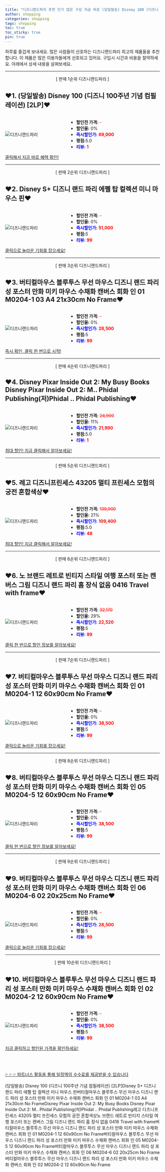 ```yaml
---
title: "디즈니랜드파리 추천 인기 많은 구성 지금 바로 (당일발송) Disney 100 (디즈니 100주년"
author: shopping
categories: shopping
tags: shopping
toc: true
toc_sticky: true
pin: true
---
```

하루를 즐겁게 보내세요. 많은 사람들이 선호하는 디즈니랜드파리 최고의 제품들을 추천합니다. 이 제품은 많은 이용자들에게 선호되고 있어요. 구입시 시간과 비용을 절약하세요. 아래에서 상세 내용을 살펴보세요.

---
<p class="toplist" style="margin: 0 auto; display: block; width: fit-content;">[ 판매 1순위 디즈니랜드파리 ]</p>

<h2><strong>❤️1. (당일발송) Disney 100 (디즈니 100주년 기념 컴필레이션) [2LP]❤️</strong></h2>

<div style="display: flex; align-items: center;">
    <div style="flex: 0.4;">
        <img src="https://thumbnail7.coupangcdn.com/thumbnails/remote/230x230ex/image/vendor_inventory/2bbb/f9a73ea17a5fabd9aaa13cb76c9c095419cdb4f9e3c3c25c5b497cae5505.jpg" alt="디즈니랜드파리" style="max-width: 100%;">
    </div>
    <div style="flex: 0.6; margin-left: 10px;">
        <ul>
            <li><strong>할인전 가격:</strong> <del style="color: red;">-</del></li>
            <li><strong>할인율:</strong> 0%</li>
            <li><span style='color:blue'><strong>즉시할인가:</strong></span> <span style='color:red'><strong>69,000</strong></span></li>
            <li><strong>평점:</strong>5.0</li>
            <li><span style='color:blue'><strong>리뷰:</strong></span> <span style='color:red'><strong>1</strong></span></li>
        </ul>
    </div>
</div>
<div class="center">
    <a href="https://selin100587001.github.io?lptag=AF9450613&subid=githubio&pageKey=7893559187&traceid=V0-153&itemId=21616181920&vendorItemId=88667277958" class="myButton">
        클릭해서 지금 바로 혜택 확인!
    </a>
</div>


---
<p class="toplist" style="margin: 0 auto; display: block; width: fit-content;">[ 판매 2순위 디즈니랜드파리 ]</p>

<h2><strong>❤️2. Disney S+ 디즈니 랜드 파리 에펠 탑 컬렉션 미니 마우스 핀❤️</strong></h2>

<div style="display: flex; align-items: center;">
    <div style="flex: 0.4;">
        <img src="https://thumbnail6.coupangcdn.com/thumbnails/remote/230x230ex/image/vendor_inventory/5892/30fafb96b707dd1fedb2cbe11e43a33ff9d8ad0ab961b7f0ae2d4514c9c9.jpg" alt="디즈니랜드파리" style="max-width: 100%;">
    </div>
    <div style="flex: 0.6; margin-left: 10px;">
        <ul>
            <li><strong>할인전 가격:</strong> <del style="color: red;">-</del></li>
            <li><strong>할인율:</strong> 0%</li>
            <li><span style='color:blue'><strong>즉시할인가:</strong></span> <span style='color:red'><strong>51,000</strong></span></li>
            <li><strong>평점:</strong>5</li>
            <li><span style='color:blue'><strong>리뷰:</strong></span> <span style='color:red'><strong>99</strong></span></li>
        </ul>
    </div>
</div>
<div class="center">
    <a href="https://selin100587001.github.io?lptag=AF9450613&subid=githubio&pageKey=7787987363&traceid=V0-153&itemId=21063292551&vendorItemId=88125594657" class="myButton">
        클릭으로 놀라운 기회를 잡으세요!
    </a>
</div>


---
<p class="toplist" style="margin: 0 auto; display: block; width: fit-content;">[ 판매 3순위 디즈니랜드파리 ]</p>

<h2><strong>❤️3. 버티컬마우스 블루투스 무선 마우스 디즈니 랜드 파리 성 포스터 만화 미키 마우스 수채화 캔버스 회화 인 01 M0204-1 03 A4 21x30cm No Frame❤️</strong></h2>

<div style="display: flex; align-items: center;">
    <div style="flex: 0.4;">
        <img src="https://thumbnail6.coupangcdn.com/thumbnails/remote/230x230ex/image/vendor_inventory/6344/c4e8242596c34d7abfcd158d72f18a2e91375bee6c51d211a15edf637075.jpg" alt="디즈니랜드파리" style="max-width: 100%;">
    </div>
    <div style="flex: 0.6; margin-left: 10px;">
        <ul>
            <li><strong>할인전 가격:</strong> <del style="color: red;">-</del></li>
            <li><strong>할인율:</strong> 0%</li>
            <li><span style='color:blue'><strong>즉시할인가:</strong></span> <span style='color:red'><strong>28,500</strong></span></li>
            <li><strong>평점:</strong>5</li>
            <li><span style='color:blue'><strong>리뷰:</strong></span> <span style='color:red'><strong>99</strong></span></li>
        </ul>
    </div>
</div>
<div class="center">
    <a href="https://selin100587001.github.io?lptag=AF9450613&subid=githubio&pageKey=7002998138&traceid=V0-153&itemId=17181603603&vendorItemId=84353771998" class="myButton">
        즉시 확인, 클릭 한 번으로 시작!
    </a>
</div>


---
<p class="toplist" style="margin: 0 auto; display: block; width: fit-content;">[ 판매 4순위 디즈니랜드파리 ]</p>

<h2><strong>❤️4. Disney Pixar Inside Out 2: My Busy Books Disney Pixar Inside Out 2: M.. Phidal Publishing(저)Phidal .. Phidal Publishing❤️</strong></h2>

<div style="display: flex; align-items: center;">
    <div style="flex: 0.4;">
        <img src="https://thumbnail7.coupangcdn.com/thumbnails/remote/230x230ex/image/vendor_inventory/9f9f/d322fee7aac873ef28be82e61294609b9a9dcceff49c81707cf46efa1476.jpg" alt="디즈니랜드파리" style="max-width: 100%;">
    </div>
    <div style="flex: 0.6; margin-left: 10px;">
        <ul>
            <li><strong>할인전 가격:</strong> <del style="color: red;">24,900</del></li>
            <li><strong>할인율:</strong> 11%</li>
            <li><span style='color:blue'><strong>즉시할인가:</strong></span> <span style='color:red'><strong>21,990</strong></span></li>
            <li><strong>평점:</strong>5.0</li>
            <li><span style='color:blue'><strong>리뷰:</strong></span> <span style='color:red'><strong>1</strong></span></li>
        </ul>
    </div>
</div>
<div class="center">
    <a href="https://selin100587001.github.io?lptag=AF9450613&subid=githubio&pageKey=8119975454&traceid=V0-153&itemId=23030088152&vendorItemId=90759103029" class="myButton">
        최대 할인! 지금 클릭해서 알아보세요!
    </a>
</div>


---
<p class="toplist" style="margin: 0 auto; display: block; width: fit-content;">[ 판매 5순위 디즈니랜드파리 ]</p>

<h2><strong>❤️5. 레고 디즈니프린세스 43205 멀티 프린세스 모험의 궁전 혼합색상❤️</strong></h2>

<div style="display: flex; align-items: center;">
    <div style="flex: 0.4;">
        <img src="https://thumbnail9.coupangcdn.com/thumbnails/remote/230x230ex/image/rs_quotation_api/peuhcuxf/88b4ba11157b4e6dbcb2b986e40b666a.jpg" alt="디즈니랜드파리" style="max-width: 100%;">
    </div>
    <div style="flex: 0.6; margin-left: 10px;">
        <ul>
            <li><strong>할인전 가격:</strong> <del style="color: red;">139,900</del></li>
            <li><strong>할인율:</strong> 21%</li>
            <li><span style='color:blue'><strong>즉시할인가:</strong></span> <span style='color:red'><strong>109,400</strong></span></li>
            <li><strong>평점:</strong>5.0</li>
            <li><span style='color:blue'><strong>리뷰:</strong></span> <span style='color:red'><strong>48</strong></span></li>
        </ul>
    </div>
</div>
<div class="center">
    <a href="https://selin100587001.github.io?lptag=AF9450613&subid=githubio&pageKey=6615529271&traceid=V0-153&itemId=15018854697&vendorItemId=82241577172" class="myButton">
        최대 할인! 지금 클릭해서 알아보세요!
    </a>
</div>


---
<p class="toplist" style="margin: 0 auto; display: block; width: fit-content;">[ 판매 6순위 디즈니랜드파리 ]</p>

<h2><strong>❤️6. 노 브랜드 레트로 빈티지 스타일 여행 포스터 또는 캔버스 그림 디즈니 랜드 파리 홈 장식 없음 0416 Travel with frame❤️</strong></h2>

<div style="display: flex; align-items: center;">
    <div style="flex: 0.4;">
        <img src="https://thumbnail10.coupangcdn.com/thumbnails/remote/230x230ex/image/vendor_inventory/e657/cd41c51f6f2b3bf9c044e15ecfaca3fa0878be923ca5487fd3594801b524.jpg" alt="디즈니랜드파리" style="max-width: 100%;">
    </div>
    <div style="flex: 0.6; margin-left: 10px;">
        <ul>
            <li><strong>할인전 가격:</strong> <del style="color: red;">32,170</del></li>
            <li><strong>할인율:</strong> 29%</li>
            <li><span style='color:blue'><strong>즉시할인가:</strong></span> <span style='color:red'><strong>22,520</strong></span></li>
            <li><strong>평점:</strong>5</li>
            <li><span style='color:blue'><strong>리뷰:</strong></span> <span style='color:red'><strong>99</strong></span></li>
        </ul>
    </div>
</div>
<div class="center">
    <a href="https://selin100587001.github.io?lptag=AF9450613&subid=githubio&pageKey=6607402361&traceid=V0-153&itemId=14967493402&vendorItemId=82190707059" class="myButton">
        클릭 한 번으로 할인 정보를 알아보세요!
    </a>
</div>


---
<p class="toplist" style="margin: 0 auto; display: block; width: fit-content;">[ 판매 7순위 디즈니랜드파리 ]</p>

<h2><strong>❤️7. 버티컬마우스 블루투스 무선 마우스 디즈니 랜드 파리 성 포스터 만화 미키 마우스 수채화 캔버스 회화 인 01 M0204-1 12 60x90cm No Frame❤️</strong></h2>

<div style="display: flex; align-items: center;">
    <div style="flex: 0.4;">
        <img src="https://thumbnail6.coupangcdn.com/thumbnails/remote/230x230ex/image/vendor_inventory/6344/c4e8242596c34d7abfcd158d72f18a2e91375bee6c51d211a15edf637075.jpg" alt="디즈니랜드파리" style="max-width: 100%;">
    </div>
    <div style="flex: 0.6; margin-left: 10px;">
        <ul>
            <li><strong>할인전 가격:</strong> <del style="color: red;">-</del></li>
            <li><strong>할인율:</strong> 0%</li>
            <li><span style='color:blue'><strong>즉시할인가:</strong></span> <span style='color:red'><strong>38,500</strong></span></li>
            <li><strong>평점:</strong>5</li>
            <li><span style='color:blue'><strong>리뷰:</strong></span> <span style='color:red'><strong>99</strong></span></li>
        </ul>
    </div>
</div>
<div class="center">
    <a href="https://selin100587001.github.io?lptag=AF9450613&subid=githubio&pageKey=6958620148&traceid=V0-153&itemId=16932901551&vendorItemId=84353772079" class="myButton">
        클릭으로 놀라운 기회를 잡으세요!
    </a>
</div>


---
<p class="toplist" style="margin: 0 auto; display: block; width: fit-content;">[ 판매 8순위 디즈니랜드파리 ]</p>

<h2><strong>❤️8. 버티컬마우스 블루투스 무선 마우스 디즈니 랜드 파리 성 포스터 만화 미키 마우스 수채화 캔버스 회화 인 05 M0204-5 12 60x90cm No Frame❤️</strong></h2>

<div style="display: flex; align-items: center;">
    <div style="flex: 0.4;">
        <img src="https://thumbnail8.coupangcdn.com/thumbnails/remote/230x230ex/image/vendor_inventory/5fd2/da44a9dcb2f5530c6158979c52f24d5ed057097bffa7ff974b9364649c72.jpg" alt="디즈니랜드파리" style="max-width: 100%;">
    </div>
    <div style="flex: 0.6; margin-left: 10px;">
        <ul>
            <li><strong>할인전 가격:</strong> <del style="color: red;">-</del></li>
            <li><strong>할인율:</strong> 0%</li>
            <li><span style='color:blue'><strong>즉시할인가:</strong></span> <span style='color:red'><strong>38,500</strong></span></li>
            <li><strong>평점:</strong>5</li>
            <li><span style='color:blue'><strong>리뷰:</strong></span> <span style='color:red'><strong>99</strong></span></li>
        </ul>
    </div>
</div>
<div class="center">
    <a href="https://selin100587001.github.io?lptag=AF9450613&subid=githubio&pageKey=6958620148&traceid=V0-153&itemId=16932901722&vendorItemId=84353772287" class="myButton">
        클릭 한 번으로 할인 정보를 알아보세요!
    </a>
</div>


---
<p class="toplist" style="margin: 0 auto; display: block; width: fit-content;">[ 판매 9순위 디즈니랜드파리 ]</p>

<h2><strong>❤️9. 버티컬마우스 블루투스 무선 마우스 디즈니 랜드 파리 성 포스터 만화 미키 마우스 수채화 캔버스 회화 인 06 M0204-6 02 20x25cm No Frame❤️</strong></h2>

<div style="display: flex; align-items: center;">
    <div style="flex: 0.4;">
        <img src="https://thumbnail8.coupangcdn.com/thumbnails/remote/230x230ex/image/vendor_inventory/43f9/bedee72f79f8ea8671706c5463566b00129ce979682afcec705a2acbc5c6.jpg" alt="디즈니랜드파리" style="max-width: 100%;">
    </div>
    <div style="flex: 0.6; margin-left: 10px;">
        <ul>
            <li><strong>할인전 가격:</strong> <del style="color: red;">-</del></li>
            <li><strong>할인율:</strong> 0%</li>
            <li><span style='color:blue'><strong>즉시할인가:</strong></span> <span style='color:red'><strong>28,500</strong></span></li>
            <li><strong>평점:</strong>5</li>
            <li><span style='color:blue'><strong>리뷰:</strong></span> <span style='color:red'><strong>99</strong></span></li>
        </ul>
    </div>
</div>
<div class="center">
    <a href="https://selin100587001.github.io?lptag=AF9450613&subid=githubio&pageKey=7002998138&traceid=V0-153&itemId=17181603569&vendorItemId=84353771495" class="myButton">
        클릭으로 놀라운 기회를 잡으세요!
    </a>
</div>


---
<p class="toplist" style="margin: 0 auto; display: block; width: fit-content;">[ 판매 10순위 디즈니랜드파리 ]</p>

<h2><strong>❤️10. 버티컬마우스 블루투스 무선 마우스 디즈니 랜드 파리 성 포스터 만화 미키 마우스 수채화 캔버스 회화 인 02 M0204-2 12 60x90cm No Frame❤️</strong></h2>

<div style="display: flex; align-items: center;">
    <div style="flex: 0.4;">
        <img src="https://thumbnail8.coupangcdn.com/thumbnails/remote/230x230ex/image/vendor_inventory/16ae/9a86926ffb9ed8637fe5aa12081a2a58e8fb35e95e9309f40582f3975774.jpg" alt="디즈니랜드파리" style="max-width: 100%;">
    </div>
    <div style="flex: 0.6; margin-left: 10px;">
        <ul>
            <li><strong>할인전 가격:</strong> <del style="color: red;">-</del></li>
            <li><strong>할인율:</strong> 0%</li>
            <li><span style='color:blue'><strong>즉시할인가:</strong></span> <span style='color:red'><strong>38,500</strong></span></li>
            <li><strong>평점:</strong>5</li>
            <li><span style='color:blue'><strong>리뷰:</strong></span> <span style='color:red'><strong>99</strong></span></li>
        </ul>
    </div>
</div>
<div class="center">
    <a href="https://selin100587001.github.io?lptag=AF9450613&subid=githubio&pageKey=6958620148&traceid=V0-153&itemId=16932901729&vendorItemId=84353771926" class="myButton">
        지금 클릭하고 할인된 가격을 확인하세요!
    </a>
</div>

<br><br><br>[💦 💦 💦 파트너스 활동을 통해 일정액의 수수료를 제공받을 수 있습니다](https://link.coupang.com/a/bcpT2c)<br><br>(당일발송) Disney 100 (디즈니 100주년 기념 컴필레이션) [2LP]Disney S+ 디즈니 랜드 파리 에펠 탑 컬렉션 미니 마우스 핀버티컬마우스 블루투스 무선 마우스 디즈니 랜드 파리 성 포스터 만화 미키 마우스 수채화 캔버스 회화 인 01 M0204-1 03 A4 21x30cm No FrameDisney Pixar Inside Out 2: My Busy Books Disney Pixar Inside Out 2: M.. Phidal Publishing(저)Phidal .. Phidal Publishing레고 디즈니프린세스 43205 멀티 프린세스 모험의 궁전 혼합색상노 브랜드 레트로 빈티지 스타일 여행 포스터 또는 캔버스 그림 디즈니 랜드 파리 홈 장식 없음 0416 Travel with frame버티컬마우스 블루투스 무선 마우스 디즈니 랜드 파리 성 포스터 만화 미키 마우스 수채화 캔버스 회화 인 01 M0204-1 12 60x90cm No Frame버티컬마우스 블루투스 무선 마우스 디즈니 랜드 파리 성 포스터 만화 미키 마우스 수채화 캔버스 회화 인 05 M0204-5 12 60x90cm No Frame버티컬마우스 블루투스 무선 마우스 디즈니 랜드 파리 성 포스터 만화 미키 마우스 수채화 캔버스 회화 인 06 M0204-6 02 20x25cm No Frame버티컬마우스 블루투스 무선 마우스 디즈니 랜드 파리 성 포스터 만화 미키 마우스 수채화 캔버스 회화 인 02 M0204-2 12 60x90cm No Frame